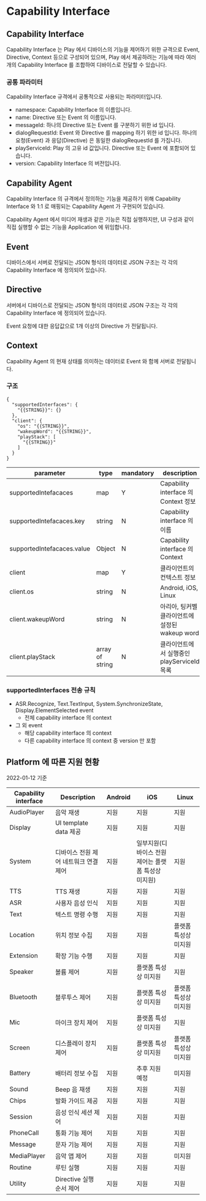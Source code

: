 # Capability Interface

## Capability Interface

Capability Interface 는 Play 에서 디바이스의 기능을 제어하기 위한 규격으로 Event, Directive, Context 등으로 구성되어 있으며, Play 에서 제공하려는 기능에 따라 여러개의 Capability Interface 를 조합하여 디바이스로 전달할 수 있습니다.

### 공통 파라미터

Capability Interface 규격에서 공통적으로 사용되는 파라미터입니다.

* namespace: Capability Interface 의 이름입니다.
* name: Directive 또는 Event 의 이름입니다.
* messageId: 하나의 Directive 또는 Event 를 구분하기 위한 id 입니다.
* dialogRequestId: Event 와 Directive 를 mapping 하기 위한 id 입니다. 하나의 요청(Event) 과 응답(Directive) 은 동일한 dialogRequestId 를 가집니다.
* playServiceId: Play 의 고유 id 값입니다. Directive 또는 Event 에 포함되어 있습니다.
* version: Capability Interface 의 버전입니다.

## Capability Agent

Capability Interface 의 규격에서 정의하는 기능을 제공하기 위해 Capability Interface 와 1:1 로 매핑되는 Capability Agent 가 구현되어 있습니다.

Capability Agent 에서 미디어 재생과 같은 기능은 직접 실행하지만, UI 구성과 같이 직접 실행할 수 없는 기능을 Application 에 위임합니다.

## Event

디바이스에서 서버로 전달되는 JSON 형식의 데이터로 JSON 구조는 각 각의 Capability Interface 에 정의되어 있습니다.

## Directive

서버에서 디바이스로 전달되는 JSON 형식의 데이터로 JSON 구조는 각 각의 Capability Interface 에 정의되어 있습니다.

Event 요청에 대한 응답값으로 1개 이상의 Directive 가 전달됩니다.

## Context

Capability Agent 의 현재 상태를 의미하는 데이터로 Event 와 함께 서버로 전달됩니다.

### 구조

```
{
  "supportedInterfaces": {
    "{{STRING}}": {}
  },
  "client": {
    "os": "{{STRING}}",
    "wakeupWord": "{{STRING}}",
    "playStack": [
      "{{STRING}}"
    ]
  }
}
```

| parameter                  | type            | mandatory | description                       |
| -------------------------- | --------------- | --------- | --------------------------------- |
| supportedIntefacaces       | map             | Y         | Capability interface 의 Context 정보 |
| supportedIntefacaces.key   | string          | N         | Capability interface 의 이름         |
| supportedIntefacaces.value | Object          | N         | Capability interface 의 Context    |
| client                     | map             | Y         | 클라이언트의 컨텍스트 정보                    |
| client.os                  | string          | N         | Android, iOS, Linux               |
| client.wakeupWord          | string          | N         | 아리아, 팅커벨 클라이언트에 설정된 wakeup word   |
| client.playStack           | array of string | N         | 클라이언트에서 실행중인 playServiceId 목록     |

### supportedInterfaces 전송 규칙

* ASR.Recognize, Text.TextInput, System.SynchronizeState, Display.ElementSelected event
  * 전체 capability interface 의 context
* 그 외 event
  * 해당 capability interface 의 context
  * 다른 capability interface 의 context 중 version 만 포함

## Platform 에 따른 지원 현황

2022-01-12 기준

| Capability interface | Description           | Android | iOS                           | Linux       |
| -------------------- | --------------------- | ------- | ----------------------------- |-------------|
| AudioPlayer          | 음악 재생                 | 지원      | 지원                            | 지원          |
| Display              | UI template data 제공   | 지원      | 지원                            | 지원          |
| System               | 디바이스 전원 제어 네트워크 연결 제어 | 지원      | 일부지원(디바이스 전원 제어는 플랫폼 특성상 미지원) | 지원          |
| TTS                  | TTS 재생                | 지원      | 지원                            | 지원          |
| ASR                  | 사용자 음성 인식             | 지원      | 지원                            | 지원          |
| Text                 | 텍스트 명령 수행             | 지원      | 지원                            | 지원          |
| Location             | 위치 정보 수집              | 지원      | 지원                            | 플랫폼 특성상 미지원 |
| Extension            | 확장 기능 수행              | 지원      | 지원                            | 지원          |
| Speaker              | 볼륨 제어                 | 지원      | 플랫폼 특성상 미지원                   | 지원          |
| Bluetooth            | 블루투스 제어               | 지원      | 플랫폼 특성상 미지원                   | 플랫폼 특성상 미지원 |
| Mic                  | 마이크 장치 제어             | 지원      | 플랫폼 특성상 미지원                   | 지원          |
| Screen               | 디스플레이 장치 제어           | 지원      | 플랫폼 특성상 미지원                   | 플랫폼 특성상 미지원 |
| Battery              | 배터리 정보 수집             | 지원      | 추후 지원 예정                      | 미지원         |
| Sound                | Beep 음 재생             | 지원      | 지원                            | 지원          |
| Chips                | 발화 가이드 제공             | 지원      | 지원                            | 지원          |
| Session              | 음성 인식 세션 제어           | 지원      | 지원                            | 지원          |
| PhoneCall            | 통화 기능 제어              | 지원      | 지원                            | 지원          |
| Message              | 문자 기능 제어              | 지원      | 지원                            | 지원          |
| MediaPlayer          | 음악 앱 제어               | 지원      | 지원                            | 미지원         |
| Routine              | 루틴 실행                 | 지원      | 지원                            | 지원          |
| Utility              | Directive 실행 순서 제어    | 지원      | 지원                            | 지원          |
